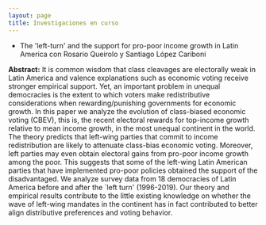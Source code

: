```yaml
---
layout: page
title: Investigaciones en curso
---
```


+ The 'left-turn' and the support for pro-poor income growth in Latin America con Rosario Queirolo y Santiago López Cariboni

**Abstract:** It is common wisdom that class cleavages are electorally weak in Latin America and valence explanations such as economic voting receive stronger empirical support. Yet, an important problem in unequal democracies is the extent to which voters make redistributive considerations when rewarding/punishing governments for economic growth. In this paper we analyze the evolution of class-biased economic voting (CBEV), this is, the recent electoral rewards for top-income growth relative to mean income growth, in the  most unequal continent in the world. The theory predicts that left-wing parties that commit to income redistribution are likely to attenuate class-bias economic voting. Moreover, left parties may even obtain electoral gains from pro-poor income growth among the poor. This suggests that some of the left-wing Latin American parties that have implemented pro-poor policies obtained the support of the disadvantaged. We analyze survey data from 18 democracies of Latin America before and after the `left turn' (1996-2019). Our theory and empirical results contribute to the little existing knowledge on whether the wave of left-wing mandates in the continent has in fact contributed to better align distributive preferences and voting behavior.
